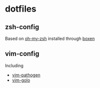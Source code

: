 dotfiles
========

zsh-config
----------
Based on [oh-my-zsh](https://github.com/robbyrussell/oh-my-zsh) installed through [boxen](https://github.com/danielpetisme/my-boxen)

vim-config
----------
Including
 * [vim-pathogen](https://github.com/tpope/vim-pathogen)
 * [vim-golo](https://github.com/jponge/vim-golo)
